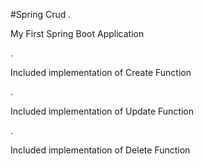 #Spring Crud
.

My First Spring Boot Application

.

Included implementation of Create Function

.

Included implementation of Update Function

.

Included implementation of Delete Function